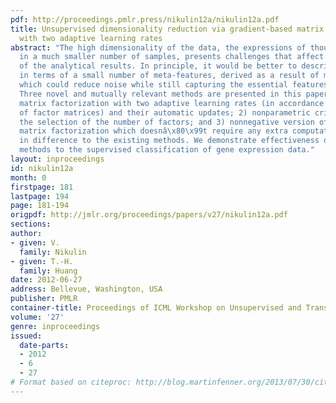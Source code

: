 ```yaml
---
pdf: http://proceedings.pmlr.press/nikulin12a/nikulin12a.pdf
title: Unsupervised dimensionality reduction via gradient-based matrix factorization
  with two adaptive learning rates
abstract: "The high dimensionality of the data, the expressions of thousands of features
  in a much smaller number of samples, presents challenges that affect applicability
  of the analytical results. In principle, it would be better to describe the data
  in terms of a small number of meta-features, derived as a result of matrix factorization,
  which could reduce noise while still capturing the essential features of the data.
  Three novel and mutually relevant methods are presented in this paper: 1) gradient-based
  matrix factorization with two adaptive learning rates (in accordance with the number
  of factor matrices) and their automatic updates; 2) nonparametric criterion for
  the selection of the number of factors; and 3) nonnegative version of the gradient-based
  matrix factorization which doesnâ\x80\x99t require any extra computational costs
  in difference to the existing methods. We demonstrate effectiveness of the proposed
  methods to the supervised classification of gene expression data."
layout: inproceedings
id: nikulin12a
month: 0
firstpage: 181
lastpage: 194
page: 181-194
origpdf: http://jmlr.org/proceedings/papers/v27/nikulin12a.pdf
sections: 
author:
- given: V.
  family: Nikulin
- given: T.-H.
  family: Huang
date: 2012-06-27
address: Bellevue, Washington, USA
publisher: PMLR
container-title: Proceedings of ICML Workshop on Unsupervised and Transfer Learning
volume: '27'
genre: inproceedings
issued:
  date-parts:
  - 2012
  - 6
  - 27
# Format based on citeproc: http://blog.martinfenner.org/2013/07/30/citeproc-yaml-for-bibliographies/
---
```

